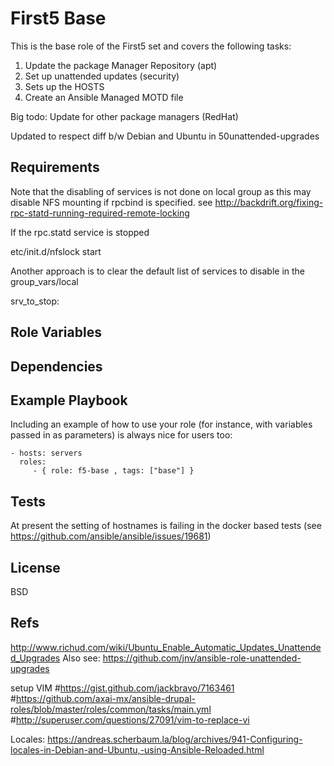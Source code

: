 First5 Base
=========

This is the base role of the First5 set and covers the following tasks:
1. Update the package Manager Repository (apt)
2. Set up unattended updates (security)
3. Sets up the HOSTS
4. Create an Ansible Managed MOTD file

Big todo: Update for other package managers (RedHat)

Updated to respect diff b/w Debian and Ubuntu in 50unattended-upgrades

Requirements
------------
Note that the disabling of services is not done on local group
as this may disable NFS mounting if rpcbind is specified.
see http://backdrift.org/fixing-rpc-statd-running-required-remote-locking

If the rpc.statd service is stopped

etc/init.d/nfslock start

Another approach is to clear the default list of services to disable in the group_vars/local

srv_to_stop:

Role Variables
--------------


Dependencies
------------


Example Playbook
----------------

Including an example of how to use your role (for instance, with variables passed in as parameters) is always nice for users too:

    - hosts: servers
      roles:
         - { role: f5-base , tags: ["base"] }

Tests
-----------------
At present the setting of hostnames is failing in the docker based tests (see https://github.com/ansible/ansible/issues/19681)



License
-------

BSD

Refs
------------------

http://www.richud.com/wiki/Ubuntu_Enable_Automatic_Updates_Unattended_Upgrades
Also see:
https://github.com/jnv/ansible-role-unattended-upgrades

setup VIM
#https://gist.github.com/jackbravo/7163461
#https://github.com/axai-mx/ansible-drupal-roles/blob/master/roles/common/tasks/main.yml
#http://superuser.com/questions/27091/vim-to-replace-vi

Locales:
https://andreas.scherbaum.la/blog/archives/941-Configuring-locales-in-Debian-and-Ubuntu,-using-Ansible-Reloaded.html